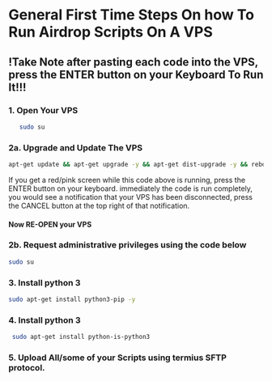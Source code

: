 # General First Time Steps On how To Run Airdrop Scripts On A VPS
## !Take Note after pasting each code into the VPS, press the ENTER button on your Keyboard To Run It!!! 
### 1. Open Your VPS
```sh
   sudo su
   ```
  ### 2a. Upgrade and Update The VPS
  ```sh
  apt-get update && apt-get upgrade -y && apt-get dist-upgrade -y && reboot
  ```
If you get a red/pink screen while this code above is running, press the ENTER button on your keyboard. immediately the code is run completely, you would see a notification that your VPS has been disconnected, press the CANCEL button at the top right of that notification.
#### Now RE-OPEN your VPS
### 2b. Request administrative privileges using the code below
```sh
sudo su
```
### 3. Install python 3
```sh
sudo apt-get install python3-pip -y
```
### 4. Install python 3
```sh
 sudo apt-get install python-is-python3
```
### 5. Upload All/some of your Scripts using termius SFTP protocol.
